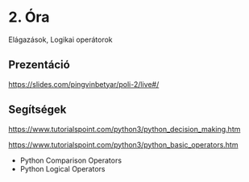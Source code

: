 # 2. Óra

Elágazások, Logikai operátorok

## Prezentáció
https://slides.com/pingvinbetyar/poli-2/live#/

## Segítségek
https://www.tutorialspoint.com/python3/python_decision_making.htm

https://www.tutorialspoint.com/python3/python_basic_operators.htm
- Python Comparison Operators
- Python Logical Operators